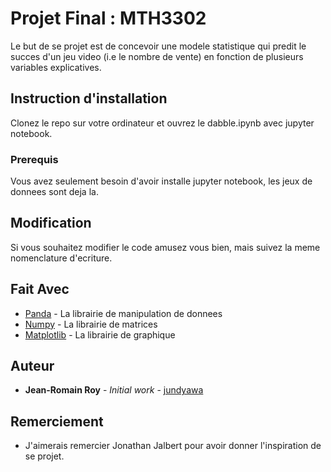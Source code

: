 # Projet Final : MTH3302

Le but de se projet est de concevoir une modele statistique qui predit le succes d'un jeu video (i.e le nombre de vente) en fonction de plusieurs variables explicatives. 


## Instruction d'installation

Clonez le repo sur votre ordinateur et ouvrez le dabble.ipynb avec jupyter notebook.

### Prerequis

Vous avez seulement besoin d'avoir installe jupyter notebook, les jeux de donnees sont deja la.

## Modification

Si vous souhaitez modifier le code amusez vous bien, mais suivez la meme nomenclature d'ecriture.

## Fait Avec

* [Panda](https://github.com/pandas-dev/pandas) - La librairie de manipulation de donnees
* [Numpy](https://github.com/numpy/numpy) - La librairie de matrices
* [Matplotlib](https://github.com/matplotlib/matplotlib) - La librairie de graphique


## Auteur

* **Jean-Romain Roy** - *Initial work* - [jundyawa](https://github.com/jundyawa)


## Remerciement

* J'aimerais remercier Jonathan Jalbert pour avoir donner l'inspiration de se projet. 

